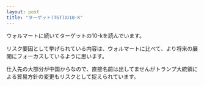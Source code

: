 ```yaml
---
layout: post
title: "ターゲット(TGT)の10-K"
---
```

ウォルマートに続いてターゲットの10-kを読んでいます。

リスク要因として挙げられている内容は、ウォルマートに比べて、より将来の展開にフォーカスしているように思います。

仕入先の大部分が中国からなので、直接名前は出してませんがトランプ大統領による貿易方針の変更もリスクとして捉えられています。